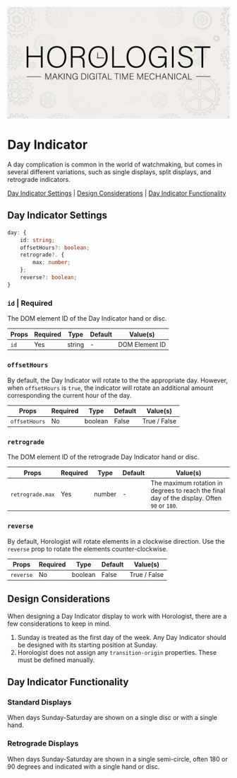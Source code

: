 <p align="center">
  <img src="/assets/horologist-repo-image.jpg" alt="Horologist Logo - Making digital time mechanical" />
</p>

# Day Indicator

A day complication is common in the world of watchmaking, but comes in several different variations,
such as single displays, split displays, and retrograde indicators.

[Day Indicator Settings](#day-indicator-settings) | [Design Considerations](#design-considerations)
| [Day Indicator Functionality](#day-indicator-functionality)

## Day Indicator Settings

```ts
day: {
    id: string;
    offsetHours?: boolean;
    retrograde?. {
        max: number;
    };
    reverse?: boolean;
}
```

### `id` | Required

The DOM element ID of the Day Indicator hand or disc.

| Props | Required | Type   | Default | Value(s)       |
| ----- | -------- | ------ | ------- | -------------- |
| `id`  | Yes      | string | -       | DOM Element ID |

### `offsetHours`

By default, the Day Indicator will rotate to the the appropriate day. However, when `offsetHours` is
`true`, the indicator will rotate an additional amount corresponding the current hour of the day.

| Props         | Required | Type    | Default | Value(s)     |
| ------------- | -------- | ------- | ------- | ------------ |
| `offsetHours` | No       | boolean | False   | True / False |

### `retrograde`

The DOM element ID of the retrograde Day Indicator hand or disc.

| Props            | Required | Type   | Default | Value(s)                                                                                    |
| ---------------- | -------- | ------ | ------- | ------------------------------------------------------------------------------------------- |
| `retrograde.max` | Yes      | number | -       | The maximum rotation in degrees to reach the final day of the display. Often `90` or `180`. |

### `reverse`

By default, Horologist will rotate elements in a clockwise direction. Use the `reverse` prop to
rotate the elements counter-clockwise.

| Props     | Required | Type    | Default | Value(s)     |
| --------- | -------- | ------- | ------- | ------------ |
| `reverse` | No       | boolean | False   | True / False |

## Design Considerations

When designing a Day Indicator display to work with Horologist, there are a few considerations to
keep in mind.

1. Sunday is treated as the first day of the week. Any Day Indicator should be designed with its
   starting position at Sunday.
2. Horologist does not assign any `transition-origin` properties. These must be defined manually.

## Day Indicator Functionality

### Standard Displays

When days Sunday-Saturday are shown on a single disc or with a single hand.

### Retrograde Displays

When days Sunday-Saturday are shown in a single semi-circle, often 180 or 90 degrees and indicated
with a single hand or disc.
